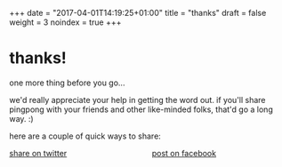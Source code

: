 +++
date = "2017-04-01T14:19:25+01:00"
title = "thanks"
draft = false
weight = 3
noindex = true
+++

# thanks!

one more thing before you go...

we'd really appreciate your help in getting the word out. if you'll share pingpong with your friends and other like-minded folks, that'd go a long way. :)

here are a couple of quick ways to share:

<div class="columns">
  <div class="column is-narrow">
    <a class="has-text-info" href="http://twitter.com/home?status=Looking forward to using pingpong, the messaging app for productive teams. Get early access here: https://usepingpong.com @usepingpong" target="_blank">share on twitter</a>
  </div>
  <div class="column is-narrow">
    <a href="https://www.facebook.com/sharer/sharer.php?u=https%3A%2F%2Fusepingpong.com&t=Looking forward to using pingpong, the messaging app for productive teams. Get early access here: https://usepingpong.com"
   onclick="javascript:window.open(this.href, '', 'menubar=no,toolbar=no,resizable=yes,scrollbars=yes,height=300,width=600');return false;"
   target="_blank" title="post on facebook">post on facebook
    </a>
  </div>
</div>

